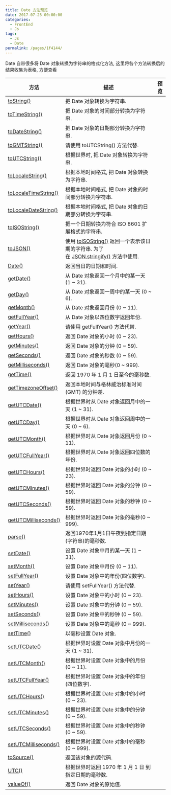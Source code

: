 ```yaml
---
title: Date 方法预览
date: 2017-07-25 00:00:00
categories: 
  - FrontEnd
  - Js
tags: 
  - Js
  - Date
permalink: /pages/1f4144/
---
```


Date 自带很多将 Date 对象转换为字符串的格式化方法, 这里将各个方法转换后的结果收集为表格, 方便查看

| 方法                                                                                                               | 描述                                                                                                                                                                                                                                                                                       | 预览                                                             |
| ------------------------------------------------------------------------------------------------------------------ | ------------------------------------------------------------------------------------------------------------------------------------------------------------------------------------------------------------------------------------------------------------------------------------------ | ---------------------------------------------------------------- |
| [toString()](https://www.w3school.com.cn/jsref/jsref_toString_date.asp)                                            | 把 Date 对象转换为字符串.                                                                                                                                                                                                                                                                  | <script>document.write(new Date().toString())</script>           |
| [toTimeString()](https://www.w3school.com.cn/jsref/jsref_toTimeString.asp)                                         | 把 Date 对象的时间部分转换为字符串.                                                                                                                                                                                                                                                        | <script>document.write(new Date().toTimeString())</script>       |
| [toDateString()](https://www.w3school.com.cn/jsref/jsref_toDateString.asp)                                         | 把 Date 对象的日期部分转换为字符串.                                                                                                                                                                                                                                                        | <script>document.write(new Date().toDateString())</script>       |
| [toGMTString()](https://www.w3school.com.cn/jsref/jsref_toGMTString.asp)                                           | 请使用 toUTCString() 方法代替.                                                                                                                                                                                                                                                             | <script>document.write(new Date().toGMTString())</script>        |
| [toUTCString()](https://www.w3school.com.cn/jsref/jsref_toUTCString.asp)                                           | 根据世界时, 把 Date 对象转换为字符串.                                                                                                                                                                                                                                                      | <script>document.write(new Date().toUTCString())</script>        |
| [toLocaleString()](https://www.w3school.com.cn/jsref/jsref_toLocaleString.asp)                                     | 根据本地时间格式, 把 Date 对象转换为字符串.                                                                                                                                                                                                                                                | <script>document.write(new Date().toLocaleString())</script>     |
| [toLocaleTimeString()](https://www.w3school.com.cn/jsref/jsref_toLocaleTimeString.asp)                             | 根据本地时间格式, 把 Date 对象的时间部分转换为字符串.                                                                                                                                                                                                                                      | <script>document.write(new Date().toLocaleTimeString())</script> |
| [toLocaleDateString()](https://www.w3school.com.cn/jsref/jsref_toLocaleDateString.asp)                             | 根据本地时间格式, 把 Date 对象的日期部分转换为字符串.                                                                                                                                                                                                                                      | <script>document.write(new Date().toLocaleDateString())</script> |
| [toISOString()](https://developer.mozilla.org/zh-CN/docs/Web/JavaScript/Reference/Global_Objects/Date/toISOString) | 把一个日期转换为符合 ISO 8601 扩展格式的字符串.                                                                                                                                                                                                                                            | <script>document.write(new Date().toISOString())</script>        |
| [toJSON()](https://developer.mozilla.org/zh-CN/docs/Web/JavaScript/Reference/Global_Objects/Date/toJSON)           | 使用 [toISOString()](https://developer.mozilla.org/zh-CN/docs/Web/JavaScript/Reference/Global_Objects/Date/toISOString) 返回一个表示该日期的字符串. 为了在 [JSON.stringify()](https://developer.mozilla.org/zh-CN/docs/Web/JavaScript/Reference/Global_Objects/JSON/stringify) 方法中使用. | <script>document.write(new Date().toJSON())</script>             |
| [Date()](https://www.w3school.com.cn/jsref/jsref_Date.asp)                                                         | 返回当日的日期和时间.                                                                                                                                                                                                                                                                      | <script>document.write(Date())</script>                          |
| [getDate()](https://www.w3school.com.cn/jsref/jsref_getDate.asp)                                                   | 从 Date 对象返回一个月中的某一天 (1 ~ 31).                                                                                                                                                                                                                                                 | <script>document.write(new Date().getDate())</script>            |
| [getDay()](https://www.w3school.com.cn/jsref/jsref_getDay.asp)                                                     | 从 Date 对象返回一周中的某一天 (0 ~ 6).                                                                                                                                                                                                                                                    | <script>document.write(new Date().getDay())</script>             |
| [getMonth()](https://www.w3school.com.cn/jsref/jsref_getMonth.asp)                                                 | 从 Date 对象返回月份 (0 ~ 11).                                                                                                                                                                                                                                                             | <script>document.write(new Date().getMonth())</script>           |
| [getFullYear()](https://www.w3school.com.cn/jsref/jsref_getFullYear.asp)                                           | 从 Date 对象以四位数字返回年份.                                                                                                                                                                                                                                                            | <script>document.write(new Date().getFullYear())</script>        |
| [getYear()](https://www.w3school.com.cn/jsref/jsref_getYear.asp)                                                   | 请使用 getFullYear() 方法代替.                                                                                                                                                                                                                                                             | <script>document.write(new Date().getYear())</script>            |
| [getHours()](https://www.w3school.com.cn/jsref/jsref_getHours.asp)                                                 | 返回 Date 对象的小时 (0 ~ 23).                                                                                                                                                                                                                                                             | <script>document.write(new Date().getHours())</script>           |
| [getMinutes()](https://www.w3school.com.cn/jsref/jsref_getMinutes.asp)                                             | 返回 Date 对象的分钟 (0 ~ 59).                                                                                                                                                                                                                                                             | <script>document.write(new Date().getMinutes())</script>         |
| [getSeconds()](https://www.w3school.com.cn/jsref/jsref_getSeconds.asp)                                             | 返回 Date 对象的秒数 (0 ~ 59).                                                                                                                                                                                                                                                             | <script>document.write(new Date().getSeconds())</script>         |
| [getMilliseconds()](https://www.w3school.com.cn/jsref/jsref_getMilliseconds.asp)                                   | 返回 Date 对象的毫秒(0 ~ 999).                                                                                                                                                                                                                                                             | <script>document.write(new Date().getMilliseconds())</script>    |
| [getTime()](https://www.w3school.com.cn/jsref/jsref_getTime.asp)                                                   | 返回 1970 年 1 月 1 日至今的毫秒数.                                                                                                                                                                                                                                                        | <script>document.write(new Date().getTime())</script>            |
| [getTimezoneOffset()](https://www.w3school.com.cn/jsref/jsref_getTimezoneOffset.asp)                               | 返回本地时间与格林威治标准时间 (GMT) 的分钟差.                                                                                                                                                                                                                                             | <script>document.write(new Date().getTimezoneOffset())</script>  |
| [getUTCDate()](https://www.w3school.com.cn/jsref/jsref_getUTCDate.asp)                                             | 根据世界时从 Date 对象返回月中的一天 (1 ~ 31).                                                                                                                                                                                                                                             | <script>document.write(new Date().getUTCDate())</script>         |
| [getUTCDay()](https://www.w3school.com.cn/jsref/jsref_getUTCDay.asp)                                               | 根据世界时从 Date 对象返回周中的一天 (0 ~ 6).                                                                                                                                                                                                                                              | <script>document.write(new Date().getUTCDay())</script>          |
| [getUTCMonth()](https://www.w3school.com.cn/jsref/jsref_getUTCMonth.asp)                                           | 根据世界时从 Date 对象返回月份 (0 ~ 11).                                                                                                                                                                                                                                                   | <script>document.write(new Date().getUTCMonth())</script>        |
| [getUTCFullYear()](https://www.w3school.com.cn/jsref/jsref_getUTCFullYear.asp)                                     | 根据世界时从 Date 对象返回四位数的年份.                                                                                                                                                                                                                                                    | <script>document.write(new Date().getUTCFullYear())</script>     |
| [getUTCHours()](https://www.w3school.com.cn/jsref/jsref_getUTCHours.asp)                                           | 根据世界时返回 Date 对象的小时 (0 ~ 23).                                                                                                                                                                                                                                                   | <script>document.write(new Date().getUTCHours())</script>        |
| [getUTCMinutes()](https://www.w3school.com.cn/jsref/jsref_getUTCMinutes.asp)                                       | 根据世界时返回 Date 对象的分钟 (0 ~ 59).                                                                                                                                                                                                                                                   | <script>document.write(new Date().getUTCMinutes())</script>      |
| [getUTCSeconds()](https://www.w3school.com.cn/jsref/jsref_getUTCSeconds.asp)                                       | 根据世界时返回 Date 对象的秒钟 (0 ~ 59).                                                                                                                                                                                                                                                   | <script>document.write(new Date().getUTCSeconds())</script>      |
| [getUTCMilliseconds()](https://www.w3school.com.cn/jsref/jsref_getUTCMilliseconds.asp)                             | 根据世界时返回 Date 对象的毫秒(0 ~ 999).                                                                                                                                                                                                                                                   | <script>document.write(new Date().getUTCMilliseconds())</script> |
| [parse()](https://www.w3school.com.cn/jsref/jsref_parse.asp)                                                       | 返回1970年1月1日午夜到指定日期(字符串)的毫秒数.                                                                                                                                                                                                                                            |
| [setDate()](https://www.w3school.com.cn/jsref/jsref_setDate.asp)                                                   | 设置 Date 对象中月的某一天 (1 ~ 31).                                                                                                                                                                                                                                                       |
| [setMonth()](https://www.w3school.com.cn/jsref/jsref_setMonth.asp)                                                 | 设置 Date 对象中月份 (0 ~ 11).                                                                                                                                                                                                                                                             |
| [setFullYear()](https://www.w3school.com.cn/jsref/jsref_setFullYear.asp)                                           | 设置 Date 对象中的年份(四位数字).                                                                                                                                                                                                                                                          |
| [setYear()](https://www.w3school.com.cn/jsref/jsref_setYear.asp)                                                   | 请使用 setFullYear() 方法代替.                                                                                                                                                                                                                                                             |
| [setHours()](https://www.w3school.com.cn/jsref/jsref_setHours.asp)                                                 | 设置 Date 对象中的小时 (0 ~ 23).                                                                                                                                                                                                                                                           |
| [setMinutes()](https://www.w3school.com.cn/jsref/jsref_setMinutes.asp)                                             | 设置 Date 对象中的分钟 (0 ~ 59).                                                                                                                                                                                                                                                           |
| [setSeconds()](https://www.w3school.com.cn/jsref/jsref_setSeconds.asp)                                             | 设置 Date 对象中的秒钟 (0 ~ 59).                                                                                                                                                                                                                                                           |
| [setMilliseconds()](https://www.w3school.com.cn/jsref/jsref_setMilliseconds.asp)                                   | 设置 Date 对象中的毫秒 (0 ~ 999).                                                                                                                                                                                                                                                          |
| [setTime()](https://www.w3school.com.cn/jsref/jsref_setTime.asp)                                                   | 以毫秒设置 Date 对象.                                                                                                                                                                                                                                                                      |
| [setUTCDate()](https://www.w3school.com.cn/jsref/jsref_setUTCDate.asp)                                             | 根据世界时设置 Date 对象中月份的一天 (1 ~ 31).                                                                                                                                                                                                                                             |
| [setUTCMonth()](https://www.w3school.com.cn/jsref/jsref_setUTCMonth.asp)                                           | 根据世界时设置 Date 对象中的月份 (0 ~ 11).                                                                                                                                                                                                                                                 |
| [setUTCFullYear()](https://www.w3school.com.cn/jsref/jsref_setUTCFullYear.asp)                                     | 根据世界时设置 Date 对象中的年份(四位数字).                                                                                                                                                                                                                                                |
| [setUTCHours()](https://www.w3school.com.cn/jsref/jsref_setutchours.asp)                                           | 根据世界时设置 Date 对象中的小时 (0 ~ 23).                                                                                                                                                                                                                                                 |
| [setUTCMinutes()](https://www.w3school.com.cn/jsref/jsref_setUTCMinutes.asp)                                       | 根据世界时设置 Date 对象中的分钟 (0 ~ 59).                                                                                                                                                                                                                                                 |
| [setUTCSeconds()](https://www.w3school.com.cn/jsref/jsref_setUTCSeconds.asp)                                       | 根据世界时设置 Date 对象中的秒钟 (0 ~ 59).                                                                                                                                                                                                                                                 |
| [setUTCMilliseconds()](https://www.w3school.com.cn/jsref/jsref_setUTCMilliseconds.asp)                             | 根据世界时设置 Date 对象中的毫秒 (0 ~ 999).                                                                                                                                                                                                                                                |
| [toSource()](https://www.w3school.com.cn/jsref/jsref_tosource_boolean.asp)                                         | 返回该对象的源代码.                                                                                                                                                                                                                                                                        |
| [UTC()](https://www.w3school.com.cn/jsref/jsref_utc.asp)                                                           | 根据世界时返回 1970 年 1 月 1 日 到指定日期的毫秒数.                                                                                                                                                                                                                                       |
| [valueOf()](https://www.w3school.com.cn/jsref/jsref_valueOf_date.asp)                                              | 返回 Date 对象的原始值.                                                                                                                                                                                                                                                                    |

